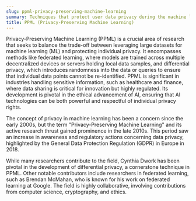 ```yaml
---
slug: ppml-privacy-preserving-machine-learning
summary: Techniques that protect user data privacy during the machine learning process, without compromising the utility of the models.
title: PPML (Privacy-Preserving Machine Learning)
---
```


Privacy-Preserving Machine Learning (PPML) is a crucial area of research that seeks to balance the trade-off between leveraging large datasets for machine learning (ML) and protecting individual privacy. It encompasses methods like federated learning, where models are trained across multiple decentralized devices or servers holding local data samples, and differential privacy, which introduces randomness into the data or queries to ensure that individual data points cannot be re-identified. PPML is significant in industries handling sensitive information, such as healthcare and finance, where data sharing is critical for innovation but highly regulated. Its development is pivotal in the ethical advancement of AI, ensuring that AI technologies can be both powerful and respectful of individual privacy rights.

The concept of privacy in machine learning has been a concern since the early 2000s, but the term "Privacy-Preserving Machine Learning" and its active research thrust gained prominence in the late 2010s. This period saw an increase in awareness and regulatory actions concerning data privacy, highlighted by the General Data Protection Regulation (GDPR) in Europe in 2018.

While many researchers contribute to the field, Cynthia Dwork has been pivotal in the development of differential privacy, a cornerstone technique in PPML. Other notable contributors include researchers in federated learning, such as Brendan McMahan, who is known for his work on federated learning at Google. The field is highly collaborative, involving contributions from computer science, cryptography, and ethics.
